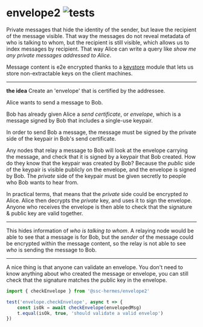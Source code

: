 # envelope2 ![tests](https://github.com/ssc-hermes/envelope/actions/workflows/nodejs.yml/badge.svg)

Private messages that hide the identity of the sender, but leave the recipient of the message visible. That way the messages do not reveal metadata of who is talking to whom, but the recipient is still visible, which allows us to index messages by recipient. That way Alice can write a query like *show me any private messages addressed to Alice*.

Message content is e2e encrypted thanks to a [keystore](https://github.com/fission-codes/keystore-idb) module that lets us store non-extractable keys on the client machines.

-------

__the idea__
Create an 'envelope' that is certified by the addressee.

Alice wants to send a message to Bob.

Bob has already given Alice a *send certificate*, or *envelope*, which is a message signed by Bob that includes a single-use keypair.

In order to send Bob a message, the message must be signed by the private side of the keypair in Bob's send certificate.

Any nodes that relay a message to Bob will look at the envelope carrying the message, and check that it is signed by a keypair that Bob created. How do they know that the keypair was created by Bob? Because the *public* side of the keypair is visible publicly on the envelope, and the envelope is signed by Bob. The *private* side of the keypair must be given secretly to people who Bob wants to hear from.

In practical terms, that means that the *private* side could be encrypted *to* Alice. Alice then decrypts the *private* key, and uses it to sign the envelope. Anyone who receives the envelope is then able to check that the signature & public key are valid together.

-------

This hides information of *who is talking to whom*. A relaying node would be able to see that a message is for Bob, but the *sender* of the message could be encrypted within the message content, so the relay is not able to see *who* is sending the message to Bob.

-------

A nice thing is that anyone can validate an envelope. You don't need to know anything about who created the message or envelope, you can still check that the signature matches the public key in the envelope.

```js
import { checkEnvelope } from '@ssc-hermes/envelope2'

test('envelope.checkEnvelope', async t => {
    const isOk = await checkEnvelope(envelopedMsg)
    t.equal(isOk, true, 'should validate a valid envelop')
})
```
